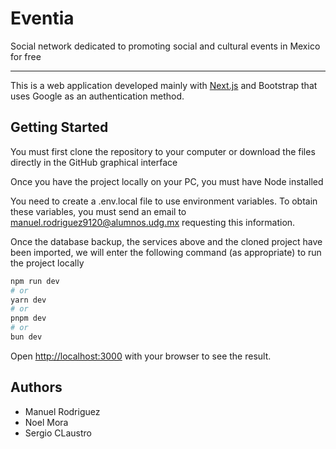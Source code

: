# Eventia 

Social network dedicated to promoting social and cultural events in Mexico for free

---

This is a web application developed mainly with [Next.js](https://nextjs.org) and Bootstrap that uses Google as an authentication method.

## Getting Started

You must first clone the repository to your computer or download the files directly in the GitHub graphical interface

Once you have the project locally on your PC, you must have Node installed

You need to create a .env.local file to use environment variables. To obtain these variables, you must send an email to manuel.rodriguez9120@alumnos.udg.mx requesting this information.

Once the database backup, the services above and the cloned project have been imported, we will enter the following command (as appropriate) to run the project locally

```bash
npm run dev
# or
yarn dev
# or
pnpm dev
# or
bun dev
```

Open [http://localhost:3000](http://localhost:3000) with your browser to see the result.

## Authors
* Manuel Rodriguez
* Noel Mora
* Sergio CLaustro
 
